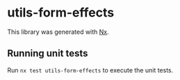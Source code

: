 # utils-form-effects

This library was generated with [Nx](https://nx.dev).

## Running unit tests

Run `nx test utils-form-effects` to execute the unit tests.
